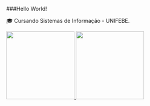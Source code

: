 ###Hello World!

🎓   Cursando Sistemas de Informação - UNIFEBE.

<div>
<a href="https://github.com/claudiorfj">
<img height="180em" src="https://github-readme-stats.vercel.app/api/top-langs/?username=claudiorfj&layout=compact&langs_count=7&theme=dracula"/>
<img height="180em" src="https://github-readme-stats.vercel.app/api?username=claudiorfj&show_icons=true&theme=dracula&include_all_commits=true&count_private=true"/>
</div>
